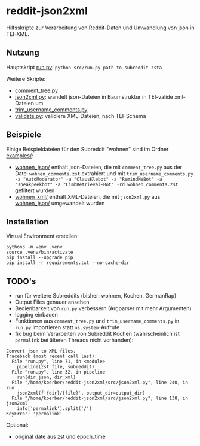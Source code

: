 # reddit-json2xml

Hilfsskripte zur Verarbeitung von Reddit-Daten und Umwandlung von json in TEI-XML.

## Nutzung
Hauptskript [run.py](https://git.zdl.org/koerber/reddit-json2xml/src/branch/master/src/run.py): `python src/run.py path-to-subreddit-zsta`

Weitere Skripte:
- [comment_tree.py](https://git.zdl.org/koerber/reddit-json2xml/src/branch/master/src/comment_tree.py)
- [json2xml.py](https://git.zdl.org/koerber/reddit-json2xml/src/branch/master/src/json2xml.py): wandelt json-Dateien in Baumstruktur in TEI-valide xml-Dateien um
- [trim_username_comments.py](https://git.zdl.org/koerber/reddit-json2xml/src/branch/master/src/trim_username_comments.py)
- [validate.py](https://git.zdl.org/koerber/reddit-json2xml/src/branch/master/src/validate.py): validiere XML-Dateien, nach TEI-Schema

## Beispiele
Einige Beispieldateien für den Subreddit "wohnen" sind im Ordner [examples/](https://git.zdl.org/koerber/reddit-json2xml/src/branch/master/examples):
- [wohnen_json/](https://git.zdl.org/koerber/reddit-json2xml/src/branch/master/examples/wohnen_json) enthält json-Dateien, die mit `comment_tree.py` aus der Datei `wohnen_comments.zst` extrahiert und mit `trim_username_comments.py -a "AutoModerator" -a "ClausKlebot" -a "RemindMeBot" -a "sneakpeekbot" -a "LimbRetrieval-Bot" -rd wohnen_comments.zst` gefiltert wurden
- [wohnen_xml/](https://git.zdl.org/koerber/reddit-json2xml/src/branch/master/examples/wohnen_xml) enthält XML-Dateien, die mit `json2xml.py` aus [wohnen_json/](https://git.zdl.org/koerber/reddit-json2xml/src/branch/master/examples/wohnen_json) umgewandelt wurden


## Installation
Virtual Environment erstellen:
```
python3 -m venv .venv
source .venv/bin/activate
pip install --upgrade pip
pip install -r requirements.txt --no-cache-dir
```

## TODO's

- run für weitere Subreddits (bisher: wohnen, Kochen, GermanRap)
- Output Files genauer ansehen
- Bedienbarkeit von `run.py` verbessern (Argparser mit mehr Argumenten)
- logging einbauen
- Funktionen aus `comment_tree.py` und `trim_username_comments.py` in `run.py` importieren statt `os.system`-Aufrufe
- fix bug beim Verarbeiten von Subreddit Kochen (wahrscheinlich ist `permalink` bei älteren Threads nicht vorhanden): 
```
Convert json to XML files.
Traceback (most recent call last):
  File "run.py", line 71, in <module>
    pipeline(zst_file, subreddit)
  File "run.py", line 32, in pipeline
    run(dir_json, dir_xml)
  File "/home/koerber/reddit-json2xml/src/json2xml.py", line 240, in run
    json2xml(f'{dir}/{file}', output_dir=output_dir)
  File "/home/koerber/reddit-json2xml/src/json2xml.py", line 138, in json2xml
    info['permalink'].split('/')
KeyError: 'permalink'
```

Optional:
- original date aus zst und epoch_time